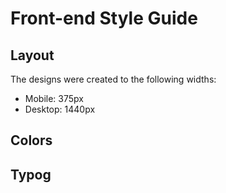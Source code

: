 # Front-end Style Guide

## Layout

The designs were created to the following widths:

- Mobile: 375px
- Desktop: 1440px

## Colors



## Typog